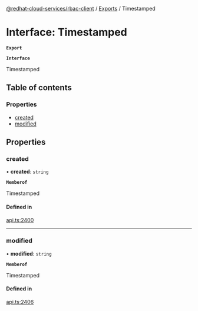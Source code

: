 [@redhat-cloud-services/rbac-client](../README.md) / [Exports](../modules.md) / Timestamped

# Interface: Timestamped

**`Export`**

**`Interface`**

Timestamped

## Table of contents

### Properties

- [created](Timestamped.md#created)
- [modified](Timestamped.md#modified)

## Properties

### created

• **created**: `string`

**`Memberof`**

Timestamped

#### Defined in

[api.ts:2400](https://github.com/RedHatInsights/javascript-clients/blob/master/packages/rbac/api.ts#L2400)

___

### modified

• **modified**: `string`

**`Memberof`**

Timestamped

#### Defined in

[api.ts:2406](https://github.com/RedHatInsights/javascript-clients/blob/master/packages/rbac/api.ts#L2406)
